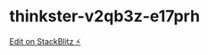 # thinkster-v2qb3z-e17prh

[Edit on StackBlitz ⚡️](https://stackblitz.com/edit/thinkster-v2qb3z-e17prh)